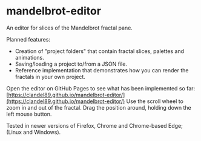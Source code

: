 # mandelbrot-editor

An editor for slices of the Mandelbrot fractal pane.

Planned features:
 * Creation of "project folders" that contain fractal slices, palettes and animations.
 * Saving/loading a project to/from a JSON file.
 * Reference implementation that demonstrates how you can render the fractals in your own project.

Open the editor on GitHub Pages to see what has been implemented so far:
[https://clandel89.github.io/mandelbrot-editor/](https://clandel89.github.io/mandelbrot-editor/)
Use the scroll wheel to zoom in and out of the fractal. Drag the position around, holding down the left mouse button.

Tested in newer versions of Firefox, Chrome and Chrome-based Edge; (Linux and Windows).
